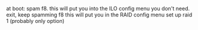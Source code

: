 at boot:
    spam f8. this will put you into the ILO config menu you don't need. exit, keep spamming f8
    this will put you in the RAID config menu
    set up raid 1 (probably only option)